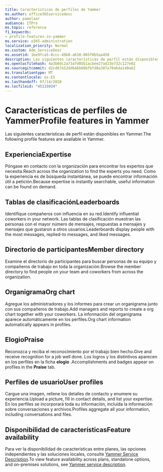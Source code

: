 ```yaml
---
title: Características de perfiles de Yammer
ms.author: office365servicedesc
author: pamelaar
audience: ITPro
ms.topic: reference
f1_keywords:
- profile-features-in-yammer
ms.service: o365-administration
localization_priority: Normal
ms.custom: Adm_ServiceDesc
ms.assetid: 1be9fca5-8ccc-49b8-a638-065f0b5aa450
description: Las siguientes características de perfil están disponibles en Yammer.
ms.openlocfilehash: 4a3b0dc2a73a7d05b1acbee27ad23e732c127e02
ms.sourcegitcommit: d2cd67e52dd646b68bfbfd8a387e70a6da140a62
ms.translationtype: MT
ms.contentlocale: es-ES
ms.lasthandoff: 07/14/2020
ms.locfileid: "45133034"
---
```

# <a name="profile-features-in-yammer"></a><span data-ttu-id="4cf9c-103">Características de perfiles de Yammer</span><span class="sxs-lookup"><span data-stu-id="4cf9c-103">Profile features in Yammer</span></span>

<span data-ttu-id="4cf9c-104">Las siguientes características de perfil están disponibles en Yammer.</span><span class="sxs-lookup"><span data-stu-id="4cf9c-104">The following profile features are available in Yammer.</span></span>
 
## <a name="expertise"></a><span data-ttu-id="4cf9c-105">Experiencia</span><span class="sxs-lookup"><span data-stu-id="4cf9c-105">Expertise</span></span>

<span data-ttu-id="4cf9c-106">Póngase en contacto con la organización para encontrar los expertos que necesita.</span><span class="sxs-lookup"><span data-stu-id="4cf9c-106">Reach across the organization to find the experts you need.</span></span> <span data-ttu-id="4cf9c-107">Como la experiencia es de búsqueda instantánea, se puede encontrar información útil a petición.</span><span class="sxs-lookup"><span data-stu-id="4cf9c-107">Because expertise is instantly searchable, useful information can be found on demand.</span></span>

## <a name="leaderboards"></a><span data-ttu-id="4cf9c-108">Tablas de clasificación</span><span class="sxs-lookup"><span data-stu-id="4cf9c-108">Leaderboards</span></span>

<span data-ttu-id="4cf9c-109">Identifique compañeros con influencia en su red.</span><span class="sxs-lookup"><span data-stu-id="4cf9c-109">Identify influential coworkers in your network.</span></span> <span data-ttu-id="4cf9c-110">Las tablas de clasificación muestran las personas con el mayor número de mensajes, respuestas a mensajes y mensajes que gustaron a otros usuarios.</span><span class="sxs-lookup"><span data-stu-id="4cf9c-110">Leaderboards display people with the most messages, replied-to messages, and liked messages.</span></span>

## <a name="member-directory"></a><span data-ttu-id="4cf9c-111">Directorio de participantes</span><span class="sxs-lookup"><span data-stu-id="4cf9c-111">Member directory</span></span>

<span data-ttu-id="4cf9c-112">Examine el directorio de participantes para buscar personas de su equipo y compañeros de trabajo en toda la organización.</span><span class="sxs-lookup"><span data-stu-id="4cf9c-112">Browse the member directory to find people on your team and coworkers from across the organization.</span></span>
  
## <a name="org-chart"></a><span data-ttu-id="4cf9c-113">Organigrama</span><span class="sxs-lookup"><span data-stu-id="4cf9c-113">Org chart</span></span>

<span data-ttu-id="4cf9c-114">Agregue los administradores y los informes para crear un organigrama junto con sus compañeros de trabajo.</span><span class="sxs-lookup"><span data-stu-id="4cf9c-114">Add managers and reports to create a org chart together with your coworkers.</span></span> <span data-ttu-id="4cf9c-115">La información del organigrama aparece automáticamente en los perfiles.</span><span class="sxs-lookup"><span data-stu-id="4cf9c-115">Org chart information automatically appears in profiles.</span></span>
  
## <a name="praise"></a><span data-ttu-id="4cf9c-116">Elogio</span><span class="sxs-lookup"><span data-stu-id="4cf9c-116">Praise</span></span>

<span data-ttu-id="4cf9c-117">Reconozca y reciba el reconocimiento por el trabajo bien hecho.</span><span class="sxs-lookup"><span data-stu-id="4cf9c-117">Give and receive recognition for a job well done.</span></span> <span data-ttu-id="4cf9c-118">Los logros y los distintivos aparecen en los perfiles en la ficha **elogio** .</span><span class="sxs-lookup"><span data-stu-id="4cf9c-118">Accomplishments and badges appear on profiles in the **Praise** tab.</span></span>
 
## <a name="user-profiles"></a><span data-ttu-id="4cf9c-119">Perfiles de usuario</span><span class="sxs-lookup"><span data-stu-id="4cf9c-119">User profiles</span></span>

<span data-ttu-id="4cf9c-120">Cargue una imagen, rellene los detalles de contacto y enumere su experiencia.</span><span class="sxs-lookup"><span data-stu-id="4cf9c-120">Upload a picture, fill in contact details, and list your expertise.</span></span> <span data-ttu-id="4cf9c-121">En los perfiles se incorporará toda su información, incluida la información sobre conversaciones y archivos.</span><span class="sxs-lookup"><span data-stu-id="4cf9c-121">Profiles aggregate all your information, including conversations and files.</span></span>
  
## <a name="feature-availability"></a><span data-ttu-id="4cf9c-122">Disponibilidad de características</span><span class="sxs-lookup"><span data-stu-id="4cf9c-122">Feature availability</span></span>

<span data-ttu-id="4cf9c-123">Para ver la disponibilidad de características entre planes, las opciones independientes y las soluciones locales, consulte [Yammer Service Description](yammer-service-description.md).</span><span class="sxs-lookup"><span data-stu-id="4cf9c-123">To view feature availability across plans, standalone options, and on-premises solutions, see [Yammer service description](yammer-service-description.md).</span></span>
  

